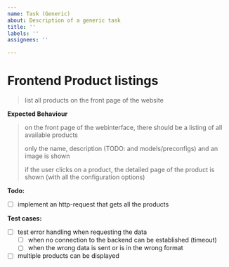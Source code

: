 ```yaml
---
name: Task (Generic)
about: Description of a generic task
title: ''
labels: ''
assignees: ''

---
```


# Frontend Product listings
> list all products on the front page of the website

**Expected Behaviour**
> on the front page of the webinterface, there should be a listing of all available products
> 
> only the name, description (TODO: and models/preconfigs) and an image is shown
> 
> if the user clicks on a product, the detailed page of the product is shown (with all the configuration options)

**Todo:**
- [ ] implement an http-request that gets all the products

**Test cases:**
- [ ] test error handling when requesting the data
    - [ ] when no connection to the backend can be established (timeout)
    - [ ] when the wrong data is sent or is in the wrong format
- [ ] multiple products can be displayed
